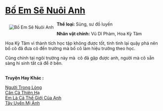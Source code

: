 <a href="https://utruyen.com/truyen/bo-em-se-nuoi-anh/16776/" title="Bố Em Sẽ Nuôi Anh"><h1>Bố Em Sẽ Nuôi Anh</h1></a><div style="display:table"><img align="right" style="float: left; padding: 10px;" src="https://utruyen.com/images/story/200x260/bo-em-se-nuoi-anh.jpg" alt="Bố Em Sẽ Nuôi Anh"><b>Thể loại: </b>Sủng, sư đồ luyến<p></p><b>Nhân vật chính:</b> Vũ Dĩ Phàm, Hoa Kỳ Tâm<p></p>Hoa Kỳ Tâm vì thành tích học tập không được tốt, tính tình lại quậy phá nên bố cô đã đưa cô đến trường mà bố cô làm hiệu trưởng theo học.<p></p>Cũng chính tại ngôi trường này mà  cô đã gặp được anh, người mà cô sẵn sàng hi sinh tất cả để ở bên.</div><p><br><b>Truyện Hay Khác :</b></p><a href="https://utruyen.com/truyen/nguoi-trong-long/19285/" alt="Người Trong Lòng">Người Trong Lòng</a><br/><a href="https://github.com/quanluxury/ngontinhhot/tree/master/truyenhay/17518/" alt="Cân Cả Thiên Hạ">Cân Cả Thiên Hạ</a><br/><a href="https://truyenngontinhay.wordpress.com/2019/10/03/em-la-ca-the-gioi-cua-anh/" alt="Em Là Cả Thế Giới Của Anh">Em Là Cả Thế Giới Của Anh</a><br/><a href="https://www.wattpad.com/story/197310559-t%C3%A2y-uy%E1%BB%83n-m%E1%BB%8B-%E1%BA%A3nh" alt=" Tây Uyển Mị Ảnh"> Tây Uyển Mị Ảnh</a><br/>
